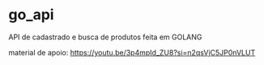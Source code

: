 # go_api
API de cadastrado e busca de produtos feita em GOLANG

material de apoio: https://youtu.be/3p4mpId_ZU8?si=n2qsVjC5JP0nVLUT
